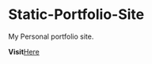 # Static-Portfolio-Site
My Personal portfolio site.

<strong>Visit</strong>[Here](https://www.umer.ml/)
